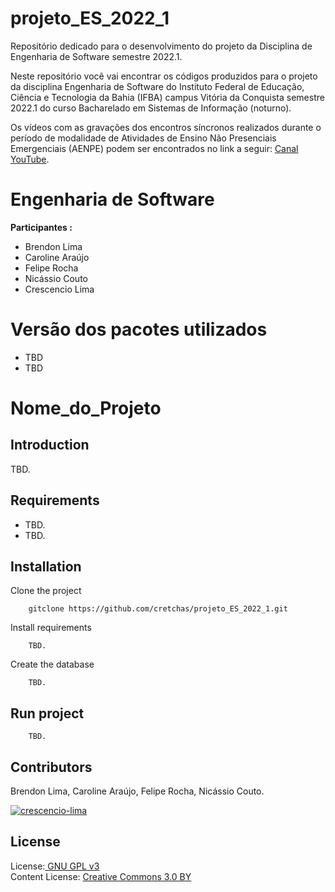 # projeto_ES_2022_1
Repositório dedicado para o desenvolvimento do projeto da Disciplina de Engenharia de Software semestre 2022.1. 

Neste repositório você vai encontrar os códigos produzidos para o projeto da disciplina Engenharia de Software do Instituto Federal de Educação, Ciência e Tecnologia da Bahia (IFBA) campus Vitória da Conquista semestre 2022.1 do curso Bacharelado em Sistemas de Informação (noturno).

Os vídeos com as gravações dos encontros síncronos realizados durante o período de modalidade de Atividades de Ensino Não Presenciais Emergenciais (AENPE) podem ser encontrados no link a seguir: [Canal YouTube](https://www.youtube.com/c/CrescencioLima). 

# Engenharia de Software

**Participantes :**<br>
- Brendon Lima<br>
- Caroline Araújo<br>
- Felipe Rocha<br>
- Nicássio Couto<br>
- Crescencio Lima<br>

# Versão dos pacotes utilizados<br>
* TBD<br>
* TBD<br>


# Nome_do_Projeto

Introduction
------------
TBD.


Requirements
---------------------------

  * TBD.
  * TBD.

Installation 
---------------------------

Clone the project

        gitclone https://github.com/cretchas/projeto_ES_2022_1.git

Install requirements

        TBD.

Create the database

        TBD.


Run project
---------------------------

        TBD.


Contributors
---------------------------
Brendon Lima, Caroline Araújo, Felipe Rocha, Nicássio Couto.

[![crescencio-lima](https://img.shields.io/badge/crescencio--lima-github-black?colorA=808080&colorB=000000&style=for-the-badge)](https://www.github.com/crescenciolima)

License
---------------------------
License:<a href="http://www.gnu.org/licenses/gpl.html" target="blank"> GNU GPL v3</a><br>
Content License: <a href="https://creativecommons.org/licenses/by/3.0/" target = "blank">Creative Commons 3.0 BY</a>
